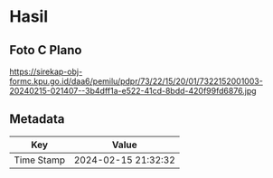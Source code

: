 # Hasil

## Foto C Plano

https://sirekap-obj-formc.kpu.go.id/daa6/pemilu/pdpr/73/22/15/20/01/7322152001003-20240215-021407--3b4dff1a-e522-41cd-8bdd-420f99fd6876.jpg


## Metadata

| Key        | Value               |
| ---------- | ------------------- |
| Time Stamp | 2024-02-15 21:32:32 |



